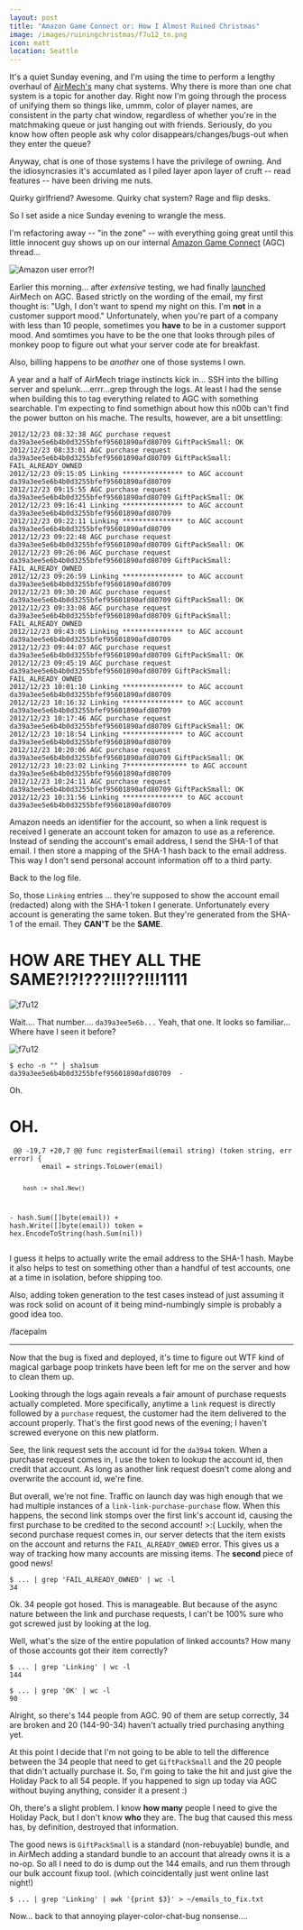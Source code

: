 ```yaml
---
layout: post
title: "Amazon Game Connect or: How I Almost Ruined Christmas"
image: /images/ruiningchristmas/f7u12_tn.png
icon: matt
location: Seattle
---
```


It's a quiet Sunday evening, and I'm using the time to perform a lengthy
overhaul of [AirMech's](http://airmech.com) many chat systems. Why there is more
than one chat system is a topic for another day. Right now I'm going through the
process of unifying them so things like, ummm, color of player names, are
consistent in the party chat window, regardless of whether you're in the
matchmaking queue or just hanging out with friends. Seriously, do you know how
often people ask why color disappears/changes/bugs-out when they enter the
queue?

Anyway, chat is one of those systems I have the privilege of owning. And the
idiosyncrasies it's accumlated as I piled layer apon layer of cruft -- read
features -- have been driving me nuts.

Quirky girlfriend? Awesome.
Quirky chat system? Rage and flip desks.

So I set aside a nice Sunday evening to wrangle the mess.

I'm refactoring away -- "in the zone" -- with everything going great until this
little innocent guy shows up on our internal [Amazon Game
Connect](http://www.amazon.com/gp/feature.html?ie=UTF8&docId=1000816301) (AGC)
thread...

![Amazon user error?!](/images/ruiningchristmas/usererror.png)

Earlier this morning... after *extensive* testing, we had finally
[launched](http://www.amazon.com/Carbon-Games-AirMech-Game-Connect/dp/B00AQ7YCEC/)
AirMech on AGC. Based strictly on the wording of the email, my first thought is:
"Ugh, I don't want to spend my night on this. I'm **not** in a customer support
mood." Unfortunately, when you're part of a company with less than 10 people,
sometimes you **have** to be in a customer support mood.  And somtimes you have
to be the one that looks through piles of monkey poop to figure out what your
server code ate for breakfast.

Also, billing happens to be *another* one of those systems I own.

A year and a half of AirMech triage instincts kick in... SSH into the billing
server and spelunk....errr...grep through the logs. At least I had the sense
when building this to tag everything related to AGC with something searchable.
I'm expecting to find somethign about how this n00b can't find the power button
on his mache. The results, however, are a bit unsettling:

<pre><code class="long">2012/12/23 08:32:38 AGC purchase request da39a3ee5e6b4b0d3255bfef95601890afd80709 GiftPackSmall: OK
2012/12/23 08:33:01 AGC purchase request da39a3ee5e6b4b0d3255bfef95601890afd80709 GiftPackSmall: FAIL_ALREADY_OWNED
2012/12/23 09:15:05 Linking *************** to AGC account da39a3ee5e6b4b0d3255bfef95601890afd80709
2012/12/23 09:15:55 AGC purchase request da39a3ee5e6b4b0d3255bfef95601890afd80709 GiftPackSmall: OK
2012/12/23 09:16:41 Linking *************** to AGC account da39a3ee5e6b4b0d3255bfef95601890afd80709
2012/12/23 09:22:11 Linking *************** to AGC account da39a3ee5e6b4b0d3255bfef95601890afd80709
2012/12/23 09:22:48 AGC purchase request da39a3ee5e6b4b0d3255bfef95601890afd80709 GiftPackSmall: OK
2012/12/23 09:26:06 AGC purchase request da39a3ee5e6b4b0d3255bfef95601890afd80709 GiftPackSmall: FAIL_ALREADY_OWNED
2012/12/23 09:26:59 Linking *************** to AGC account da39a3ee5e6b4b0d3255bfef95601890afd80709
2012/12/23 09:30:20 AGC purchase request da39a3ee5e6b4b0d3255bfef95601890afd80709 GiftPackSmall: OK
2012/12/23 09:33:08 AGC purchase request da39a3ee5e6b4b0d3255bfef95601890afd80709 GiftPackSmall: FAIL_ALREADY_OWNED
2012/12/23 09:43:05 Linking *************** to AGC account da39a3ee5e6b4b0d3255bfef95601890afd80709
2012/12/23 09:44:07 AGC purchase request da39a3ee5e6b4b0d3255bfef95601890afd80709 GiftPackSmall: OK
2012/12/23 09:45:19 AGC purchase request da39a3ee5e6b4b0d3255bfef95601890afd80709 GiftPackSmall: FAIL_ALREADY_OWNED
2012/12/23 10:01:10 Linking *************** to AGC account da39a3ee5e6b4b0d3255bfef95601890afd80709
2012/12/23 10:16:32 Linking *************** to AGC account da39a3ee5e6b4b0d3255bfef95601890afd80709
2012/12/23 10:17:46 AGC purchase request da39a3ee5e6b4b0d3255bfef95601890afd80709 GiftPackSmall: OK
2012/12/23 10:18:54 Linking *************** to AGC account da39a3ee5e6b4b0d3255bfef95601890afd80709
2012/12/23 10:20:06 AGC purchase request da39a3ee5e6b4b0d3255bfef95601890afd80709 GiftPackSmall: OK
2012/12/23 10:23:02 Linking 7*************** to AGC account da39a3ee5e6b4b0d3255bfef95601890afd80709
2012/12/23 10:24:11 AGC purchase request da39a3ee5e6b4b0d3255bfef95601890afd80709 GiftPackSmall: OK
2012/12/23 10:31:56 Linking *************** to AGC account da39a3ee5e6b4b0d3255bfef95601890afd80709
</code></pre>

Amazon needs an identifier for the account, so when a link request is received I
generate an account token for amazon to use as a reference. Instead of sending
the account's email address, I send the SHA-1 of that email. I then store a
mapping of the SHA-1 hash back to the email address. This way I don't send
personal account information off to a third party.

Back to the log file.

So, those `Linking` entries ... they're supposed to show the account email
(redacted) along with the SHA-1 token I generate. Unfortunately every account is
generating the same token. But they're generated from the SHA-1 of the email.
They **CAN'T** be the **SAME**.

# HOW ARE THEY ALL THE SAME?!?!???!!!??!!!1111

![f7u12](/images/ruiningchristmas/f7u12.png)

Wait.... That number.... `da39a3ee5e6b...` Yeah, that one. It looks so familiar... Where have I
seen it before?

![f7u12](/images/ruiningchristmas/thinking.png)

	$ echo -n "" | sha1sum
	da39a3ee5e6b4b0d3255bfef95601890afd80709  -

Oh.

# OH.

<div class="syntax">
<pre><code class="long"> <span class="gu">@@ -19,7 +20,7 @@ func registerEmail(email string) (token string, err error) {</span>
        email = strings.ToLower(email)

        hash := sha1.New()
<span class="gd">-       hash.Sum([]byte(email))</span>
<span class="gi">+       hash.Write([]byte(email))</span>
        token = hex.EncodeToString(hash.Sum(nil))
</code></pre>
</div>

I guess it helps to actually write the email address to the SHA-1 hash. Maybe it
also helps to test on something other than a handful of test accounts, one at a
time in isolation, before shipping too.

Also, adding token generation to the test cases instead of just assuming it was
rock solid on acount of it being mind-numbingly simple is probably a good idea
too.

/facepalm

---

Now that the bug is fixed and deployed, it's time to figure out WTF kind of
magical garbage poop trinkets have been left for me on the server and how to
clean them up.

Looking through the logs again reveals a fair amount of purchase requests
actually completed. More specifically, anytime a `link` request is directly
followed by a `purchase` request, the customer had the item delivered to the
account properly.  That's the first good news of the evening; I haven't screwed
everyone on this new platform.

See, the link request sets the account id for the `da39a4` token. When a
purchase request comes in, I use the token to lookup the account id, then
credit that account. As long as another link request doesn't come along and
overwrite the account id, we're fine.

But overall, we're not fine. Traffic on launch day was high enough that we had
multiple instances of a `link-link-purchase-purchase` flow. When this
happens, the second link stomps over the first link's account id, causing the
first purchase to be credited to the second account! >:( Luckily, when the
second purchase request comes in, our server detects that the item exists on the
account and returns the `FAIL_ALREADY_OWNED` error. This gives us a way of
tracking how many accounts are missing items. The **second** piece of good
news!

	$ ... | grep 'FAIL_ALREADY_OWNED' | wc -l
	34

Ok. 34 people got hosed. This is manageable. But because of the async nature
between the link and purchase requests, I can't be 100% sure who got screwed
just by looking at the log.

Well, what's the size of the entire population of linked accounts? How many of
those accounts got their item correctly?

	$ ... | grep 'Linking' | wc -l
	144

	$ ... | grep 'OK' | wc -l
	90

Alright, so there's 144 people from AGC. 90 of them are setup correctly, 34 are
broken and 20 (144-90-34) haven't actually tried purchasing anything yet.

At this point I decide that I'm not going to be able to tell the difference
between the 34 people that need to get `GiftPackSmall` and the 20 people that
didn't actually purchase it. So, I'm going to take the hit and just give the
Holiday Pack to all 54 people. If you happened to sign up today via AGC without
buying anything, consider it a present :)

Oh, there's a slight problem. I know **how many** people I need to give the Holiday
Pack, but I don't know **who** they are. The bug that caused this mess has, by
definition, destroyed that information.

The good news is `GiftPackSmall` is a standard (non-rebuyable) bundle, and in
AirMech adding a standard bundle to an account that already owns it is a no-op.
So all I need to do is dump out the 144 emails, and run them through our bulk
account fixup tool. (which coincidentally just went online last night!)

	$ ... | grep 'Linking' | awk '{print $3}' > ~/emails_to_fix.txt

Now... back to that annoying player-color-chat-bug nonsense....
